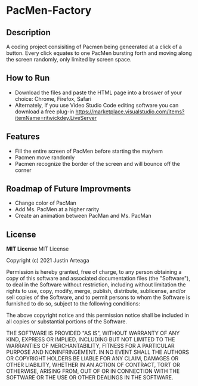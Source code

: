 # PacMen-Factory
## Description 
A coding project consisiting of Pacmen being geneerated at a click of a button. Every click equates to one PacMen bursting forth and moving along the screen randomly, only limited by screen space. 
## How to Run
- Download the files and paste the HTML page into a broswer of your choice: Chrome, Firefox, Safari
- Alternately, If you use Video Studio Code editing software you can download a free plug-in https://marketplace.visualstudio.com/items?itemName=ritwickdey.LiveServer
## Features
- Fill the entire screen of PacMen before starting the mayhem
- Pacmen move randomly
- Pacmen recognize the border of the screen and will bounce off the corner

## Roadmap of Future Improvments
- Change color of PacMan
- Add Ms. PacMen at a higher rarity
- Create an animation between PacMan and Ms. PacMan 
## License
**MIT License**
MIT License

Copyright (c) 2021 Justin Arteaga

Permission is hereby granted, free of charge, to any person obtaining a copy of this software and associated documentation files (the "Software"), to deal in the Software without restriction, including without limitation the rights to use, copy, modify, merge, publish, distribute, sublicense, and/or sell copies of the Software, and to permit persons to whom the Software is furnished to do so, subject to the following conditions:

The above copyright notice and this permission notice shall be included in all copies or substantial portions of the Software.

THE SOFTWARE IS PROVIDED "AS IS", WITHOUT WARRANTY OF ANY KIND, EXPRESS OR IMPLIED, INCLUDING BUT NOT LIMITED TO THE WARRANTIES OF MERCHANTABILITY, FITNESS FOR A PARTICULAR PURPOSE AND NONINFRINGEMENT. IN NO EVENT SHALL THE AUTHORS OR COPYRIGHT HOLDERS BE LIABLE FOR ANY CLAIM, DAMAGES OR OTHER LIABILITY, WHETHER IN AN ACTION OF CONTRACT, TORT OR OTHERWISE, ARISING FROM, OUT OF OR IN CONNECTION WITH THE SOFTWARE OR THE USE OR OTHER DEALINGS IN THE SOFTWARE.

